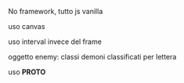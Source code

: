 No framework, tutto js vanilla

uso canvas

uso interval invece del frame

oggetto enemy: classi demoni classificati per lettera

uso __PROTO__
